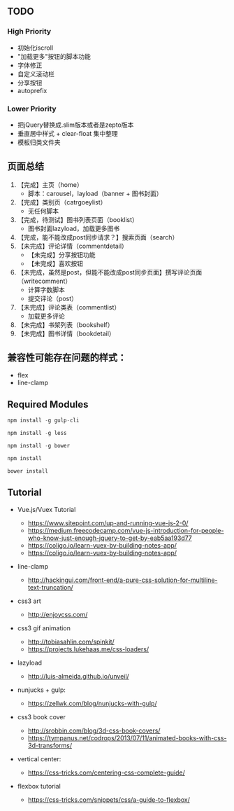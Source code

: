 ## TODO

### High Priority

- 初始化iscroll
- "加载更多"按钮的脚本功能
- 字体修正
- 自定义滚动栏
- 分享按钮
- autoprefix


### Lower Priority

- 把jQuery替换成.slim版本或者是zepto版本
- 垂直居中样式 + clear-float 集中整理
- 模板归类文件夹

## 页面总结

1. 【完成】主页（home）
    - 脚本：carousel，layload（banner + 图书封面）
2. 【完成】类别页（catrgoeylist）
    - 无任何脚本
3. 【完成，待测试】图书列表页面（booklist）
    - 图书封面lazyload，加载更多图书
4. 【完成，能不能改成post同步请求？】搜索页面（search）
5. 【未完成】评论详情（commentdetail）
    - 【未完成】分享按钮功能
    - 【未完成】喜欢按钮
6. 【未完成，虽然是post，但能不能改成post同步页面】撰写评论页面（writecomment）
    - 计算字数脚本
    - 提交评论（post）
7. 【未完成】评论类表（commentlist）
    - 加载更多评论
8. 【未完成】书架列表（bookshelf）
9. 【未完成】图书详情（bookdetail）

## 兼容性可能存在问题的样式：

- flex
- line-clamp

## Required Modules

```javascript
npm install -g gulp-cli
```

```javascript
npm install -g less
```

```javascript
npm install -g bower
```

```javascript
npm install
```

```javasacript
bower install
```

## Tutorial

- Vue.js/Vuex Tutorial
    - https://www.sitepoint.com/up-and-running-vue-js-2-0/
    - https://medium.freecodecamp.com/vue-js-introduction-for-people-who-know-just-enough-jquery-to-get-by-eab5aa193d77
    - https://coligo.io/learn-vuex-by-building-notes-app/
    - https://coligo.io/learn-vuex-by-building-notes-app/

- line-clamp
    - http://hackingui.com/front-end/a-pure-css-solution-for-multiline-text-truncation/

- css3 art
    - http://enjoycss.com/

- css3 gif animation
    - http://tobiasahlin.com/spinkit/
    - https://projects.lukehaas.me/css-loaders/

- lazyload
    - http://luis-almeida.github.io/unveil/

- nunjucks + gulp:
    - https://zellwk.com/blog/nunjucks-with-gulp/

- css3 book cover
    - http://srobbin.com/blog/3d-css-book-covers/
    - https://tympanus.net/codrops/2013/07/11/animated-books-with-css-3d-transforms/

- vertical center:
    - https://css-tricks.com/centering-css-complete-guide/

- flexbox tutorial
    - https://css-tricks.com/snippets/css/a-guide-to-flexbox/



